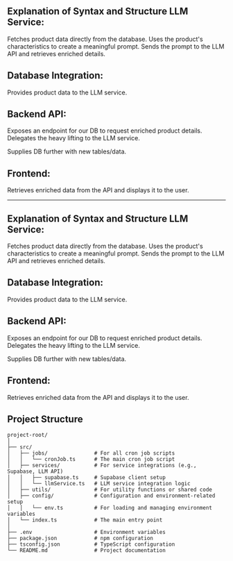 Explanation of Syntax and Structure
LLM Service:
-----
Fetches product data directly from the database.
Uses the product's characteristics to create a meaningful prompt.
Sends the prompt to the LLM API and retrieves enriched details.

Database Integration:
-----


Provides product data to the LLM service.

Backend API:
-----


Exposes an endpoint for our DB to request enriched product details.
Delegates the heavy lifting to the LLM service.

Supplies DB further with new tables/data.

Frontend:
-----


Retrieves enriched data from the API and displays it to the user.


-----

Explanation of Syntax and Structure
LLM Service:
-----
Fetches product data directly from the database.
Uses the product's characteristics to create a meaningful prompt.
Sends the prompt to the LLM API and retrieves enriched details.

Database Integration:
-----


Provides product data to the LLM service.

Backend API:
-----


Exposes an endpoint for our DB to request enriched product details.
Delegates the heavy lifting to the LLM service.

Supplies DB further with new tables/data.

Frontend:
-----


Retrieves enriched data from the API and displays it to the user.



## Project Structure

```plaintext
project-root/
│
├── src/
│   ├── jobs/               # For all cron job scripts
│   │   └── cronJob.ts      # The main cron job script
│   ├── services/           # For service integrations (e.g., Supabase, LLM API)
│   │   ├── supabase.ts     # Supabase client setup
│   │   └── llmService.ts   # LLM service integration logic
│   ├── utils/              # For utility functions or shared code
│   ├── config/             # Configuration and environment-related setup
│   │   └── env.ts          # For loading and managing environment variables
│   └── index.ts            # The main entry point
│
├── .env                    # Environment variables
├── package.json            # npm configuration
├── tsconfig.json           # TypeScript configuration
└── README.md               # Project documentation



